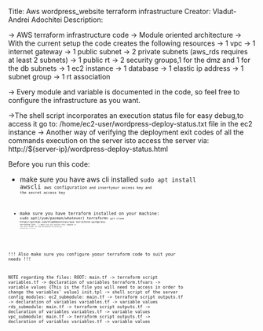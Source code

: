 Title: Aws wordpress_website terraform infrastructure
Creator: Vladut-Andrei Adochitei
Description:

-> AWS terraform infrastructure code
-> Module oriented architecture
-> With the current setup the code creates the following resources
      -> 1 vpc
      -> 1 internet gateway
      -> 1 public subnet
      -> 2 private subnets (aws_rds requires at least 2 subnets)
      -> 1 public rt
      -> 2 security groups,1 for the dmz and 1 for the db subnets
      -> 1 ec2 instance
      -> 1 database
      -> 1 elastic ip address
      -> 1 subnet group
      -> 1 rt association

-> Every module and variable is documented in the code, so feel free to configure the infrastructure as you want.

->The shell script incorporates an execution status file for easy debug,to access it go to:
      /home/ec2-user/wordpress-deploy-status.txt file in the ec2 instance
-> Another way of verifying the deployment exit codes of all the commands execution on the server isto access the server via: 
      http://${server-ip}/wordpress-deploy-status.html 

Before you run this code:
+ make sure you have aws cli installed
<code>sudo apt install awscli<code>
<code>aws configuration<code> 
and insertyour access key and the secret access key

+ make sure you have terraform installed on your machine: 
<code>sudo apt(/yum/pacman/whatever) terraform><code>
<code>git clone https//github.com/VladAdochitei/aws-terraform-wordpress<code>
<code>terraform init <code> -> make sure you execute this command in the root folder of the terraform
<code>terraform get <code>
<code>terraform plan <code>
<code>terraform apply <code>

!!! Also make sure you configure yoour terraform code to suit your needs !!!

NOTE regarding the files:
      ROOT:
       main.tf                      -> terraform script
       variables.tf                 -> declaration of variables
       terraform.tfvars             -> variable values      {This is the file you will need to access in order to change the variables' value}
       init.tpl                     -> shell script of the server config
       modules:
            ec2_submodule:
                  main.tf           -> terraform script
                  outputs.tf        -> declaration of variables
                  variables.tf      -> variable values
            rds_submodule:
                  main.tf           -> terraform script
                  outputs.tf        -> declaration of variables
                  variables.tf      -> variable values
            vpc_submodule:
                  main.tf           -> terraform script
                  outputs.tf        -> declaration of variables
                  variables.tf      -> variable values
             
